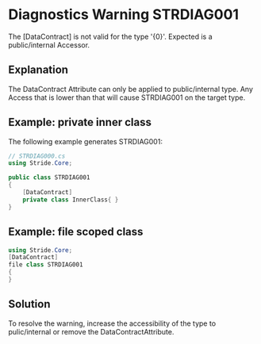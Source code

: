 # Diagnostics Warning STRDIAG001

The \[DataContract] is not valid for the type '{0}'. Expected is a public/internal Accessor.

## Explanation

The DataContract Attribute can only be applied to public/internal type.
Any Access that is lower than that will cause STRDIAG001 on the target type.

## Example: private inner class

The following example generates STRDIAG001:

```csharp
// STRDIAG000.cs
using Stride.Core;

public class STRDIAG001
{
    [DataContract]
    private class InnerClass{ }
}
```

## Example: file scoped class

```csharp
using Stride.Core;
[DataContract]
file class STRDIAG001
{
}
```

## Solution

To resolve the warning, increase the accessibility of the type to pulic/internal or remove the DataContractAttribute.
